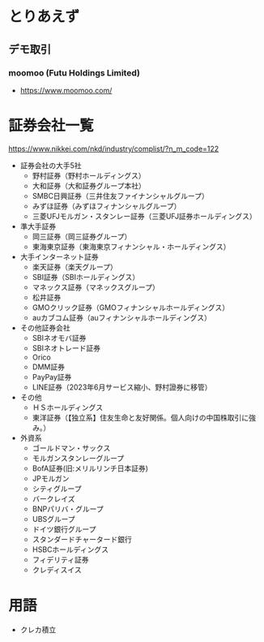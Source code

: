 # とりあえず
## デモ取引
### moomoo (Futu Holdings Limited)
- https://www.moomoo.com/

# 証券会社一覧
https://www.nikkei.com/nkd/industry/complist/?n_m_code=122

- 証券会社の大手5社
  - 野村証券（野村ホールディングス）
  - 大和証券（大和証券グループ本社）
  - SMBC日興証券（三井住友ファイナンシャルグループ）
  - みずほ証券（みずほフィナンシャルグループ）
  - 三菱UFJモルガン・スタンレー証券（三菱UFJ証券ホールディングス）
- 準大手証券
  - 岡三証券（岡三証券グループ）
  - 東海東京証券（東海東京フィナンシャル・ホールディングス）
- 大手インターネット証券
  - 楽天証券（楽天グループ）
  - SBI証券（SBIホールディングス）
  - マネックス証券（マネックスグループ）
  - 松井証券
  - GMOクリック証券（GMOフィナンシャルホールディングス）
  - auカブコム証券（auフィナンシャルホールディングス）
- その他証券会社
  - SBIネオモバ証券
  - SBIネオトレード証券
  - Orico
  - DMM証券
  - PayPay証券
  - LINE証券（2023年6月サービス縮小、野村證券に移管）
- その他
  - ＨＳホールディングス
  - 東洋証券（【独立系】住友生命と友好関係。個人向けの中国株取引に強み。）
- 外資系
  - ゴールドマン・サックス
  - モルガンスタンレーグループ
  - BofA証券(旧:メリルリンチ日本証券)
  - JPモルガン
  - シティグループ
  - バークレイズ
  - BNPパリバ・グループ
  - UBSグループ
  - ドイツ銀行グループ
  - スタンダードチャータード銀行
  - HSBCホールディングス
  - フィデリティ証券
  - クレディスイス

# 用語
- クレカ積立
